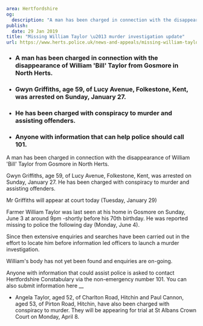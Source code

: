 ```yaml
area: Hertfordshire
og:
  description: "A man has been charged in connection with the disappearance of William \u2018Bill\u2019 Taylor from Gosmore in North Herts."
publish:
  date: 29 Jan 2019
title: "Missing William Taylor \u2013 murder investigation update"
url: https://www.herts.police.uk/news-and-appeals/missing-william-taylor-murder-investigation-update-2452g
```

* ### A man has been charged in connection with the disappearance of William 'Bill' Taylor from Gosmore in North Herts.

 * ### Gwyn Griffiths, age 59, of Lucy Avenue, Folkestone, Kent, was arrested on Sunday, January 27.

 * ### He has been charged with conspiracy to murder and assisting offenders.

 * ### Anyone with information that can help police should call 101.

A man has been charged in connection with the disappearance of William 'Bill' Taylor from Gosmore in North Herts.

Gwyn Griffiths, age 59, of Lucy Avenue, Folkestone, Kent, was arrested on Sunday, January 27. He has been charged with conspiracy to murder and assisting offenders.

Mr Griffiths will appear at court today (Tuesday, January 29)

Farmer William Taylor was last seen at his home in Gosmore on Sunday, June 3 at around 9pm -shortly before his 70th birthday. He was reported missing to police the following day (Monday, June 4).

Since then extensive enquiries and searches have been carried out in the effort to locate him before information led officers to launch a murder investigation.

William's body has not yet been found and enquiries are on-going.

Anyone with information that could assist police is asked to contact Hertfordshire Constabulary via the non-emergency number 101. You can also submit information here __

 * Angela Taylor, aged 52, of Charlton Road, Hitchin and Paul Cannon, aged 53, of Pirton Road, Hitchin, have also been charged with conspiracy to murder. They will be appearing for trial at St Albans Crown Court on Monday, April 8.
